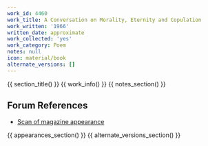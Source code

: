 ```yaml
---
work_id: 4460
work_title: A Conversation on Morality, Eternity and Copulation
work_written: '1966'
written_date: approximate
work_collected: 'yes'
work_category: Poem
notes: null
icon: material/book
alternate_versions: []
---
```


{{ section_title() }}
{{ work_info() }}
{{ notes_section() }}
## Forum References
- [Scan of magazine appearance](https://bukowskiforum.com/showthread.php?t=6737)

{{ appearances_section() }}
{{ alternate_versions_section() }}